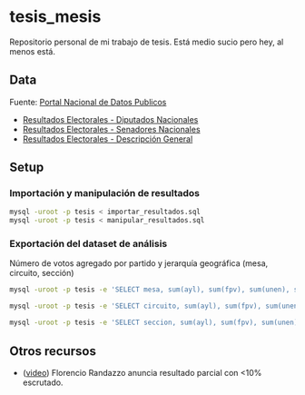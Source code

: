 # tesis_mesis
Repositorio personal de mi trabajo de tesis. Está medio sucio pero hey, al menos está.

## Data
Fuente:  [Portal Nacional de Datos Publicos](http://datospublicos.gob.ar/data/dataset/elecciones-2013)
  
  - [Resultados Electorales - Diputados Nacionales](http://www.datospublicos.gob.ar/data/storage/f/2013-10-29T14%3A45%3A50.732Z/electoral-2013-diputados-nacionales.csv)
  - [Resultados Electorales - Senadores Nacionales](http://www.datospublicos.gob.ar/data/storage/f/2013-10-29T15%3A24%3A30.086Z/electoral-2013-senadores-nacionales.csv)
  - [Resultados Electorales - Descripción General](http://www.datospublicos.gob.ar/data/storage/f/2013-10-29T15%3A42%3A53.979Z/electoral-2013-descripcion-general.txt)


## Setup
### Importación y manipulación de resultados
```sh
mysql -uroot -p tesis < importar_resultados.sql
mysql -uroot -p tesis < manipular_resultados.sql
```

### Exportación del dataset de análisis
Número de votos agregado por partido y jerarquía geográfica (mesa, circuito, sección)
```sh
mysql -uroot -p tesis -e 'SELECT mesa, sum(ayl), sum(fpv), sum(unen), sum(pro), sum(fit), sum(cp), sum(blancos) FROM mesas_dip GROUP BY mesa' > mesas_raw.tsv

mysql -uroot -p tesis -e 'SELECT circuito, sum(ayl), sum(fpv), sum(unen), sum(pro), sum(fit), sum(cp), sum(blancos) FROM mesas_dip GROUP BY circuito' > circuitos_raw.tsv

mysql -uroot -p tesis -e 'SELECT seccion, sum(ayl), sum(fpv), sum(unen), sum(pro), sum(fit), sum(cp), sum(blancos) FROM mesas_dip GROUP BY seccion' > secciones_raw.tsv
```
## Otros recursos
 - ([video](https://www.youtube.com/watch?v=yW1sXTgKJIg))
 Florencio Randazzo anuncia resultado parcial con <10% escrutado. 
